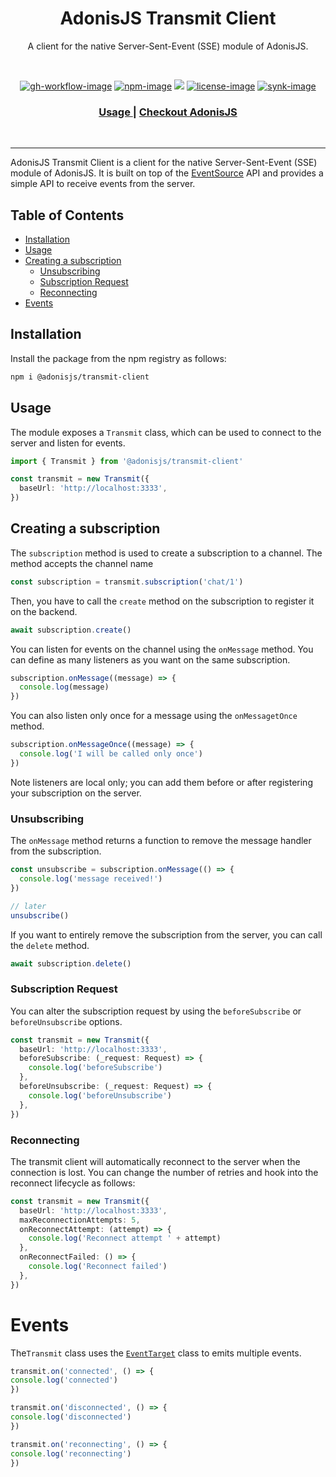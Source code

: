 <div align="center">
  <h1> AdonisJS Transmit Client</h1>
  <p>A client for the native Server-Sent-Event (SSE) module of AdonisJS.</p>
</div>

<br />

<div align="center">

[![gh-workflow-image]][gh-workflow-url] [![npm-image]][npm-url] ![][typescript-image] [![license-image]][license-url] [![synk-image]][synk-url]

</div>

<div align="center">
  <h3>
    <a href="#installation">
      Usage
    </a>
    <span> | </span>
    <a href="https://adonisjs.com">
      Checkout AdonisJS
    </a>
  </h3>
</div>

<br />

<hr />

AdonisJS Transmit Client is a client for the native Server-Sent-Event (SSE) module of AdonisJS. It is built on top of the [EventSource](https://developer.mozilla.org/en-US/docs/Web/API/EventSource) API and provides a simple API to receive events from the server.

<!-- START doctoc generated TOC please keep comment here to allow auto update -->
<!-- DON'T EDIT THIS SECTION, INSTEAD RE-RUN doctoc TO UPDATE -->
## Table of Contents

  - [Installation](#installation)
  - [Usage](#usage)
  - [Creating a subscription](#creating-a-subscription)
    - [Unsubscribing](#unsubscribing)
    - [Subscription Request](#subscription-request)
    - [Reconnecting](#reconnecting)
- [Events](#events)

<!-- END doctoc generated TOC please keep comment here to allow auto update -->

## Installation

Install the package from the npm registry as follows:

```sh
npm i @adonisjs/transmit-client
```

## Usage

The module exposes a `Transmit` class, which can be used to connect to the server and listen for events.

```ts
import { Transmit } from '@adonisjs/transmit-client'

const transmit = new Transmit({
  baseUrl: 'http://localhost:3333',
})
```

## Creating a subscription

The `subscription` method is used to create a subscription to a channel. The method accepts the channel name

```ts
const subscription = transmit.subscription('chat/1')
```

Then, you have to call the `create` method on the subscription to register it on the backend.

```ts
await subscription.create()
```

You can listen for events on the channel using the `onMessage` method. You can define as many listeners as you want on the same subscription.

```ts
subscription.onMessage((message) => {
  console.log(message)
})
```

You can also listen only once for a message using the `onMessagetOnce` method.

```ts
subscription.onMessageOnce((message) => {
  console.log('I will be called only once')
})
```

Note listeners are local only; you can add them before or after registering your subscription on the server.

### Unsubscribing

The `onMessage` method returns a function to remove the message handler from the subscription.

```ts
const unsubscribe = subscription.onMessage(() => {
  console.log('message received!')
})

// later
unsubscribe()
```

If you want to entirely remove the subscription from the server, you can call the `delete` method.

```ts
await subscription.delete()
```

### Subscription Request

You can alter the subscription request by using the `beforeSubscribe` or `beforeUnsubscribe` options.

```ts
const transmit = new Transmit({
  baseUrl: 'http://localhost:3333',
  beforeSubscribe: (_request: Request) => {
    console.log('beforeSubscribe')
  },
  beforeUnsubscribe: (_request: Request) => {
    console.log('beforeUnsubscribe')
  },
})
```

### Reconnecting

The transmit client will automatically reconnect to the server when the connection is lost. You can change the number of retries and hook into the reconnect lifecycle as follows:

```ts
const transmit = new Transmit({
  baseUrl: 'http://localhost:3333',
  maxReconnectionAttempts: 5,
  onReconnectAttempt: (attempt) => {
    console.log('Reconnect attempt ' + attempt)
  },
  onReconnectFailed: () => {
    console.log('Reconnect failed')
  },
})
```

# Events

The`Transmit` class uses the [`EventTarget`](https://developer.mozilla.org/en-US/docs/Web/API/EventTarget) class to emits multiple events.

  ```ts
transmit.on('connected', () => {
  console.log('connected')
})

transmit.on('disconnected', () => {
  console.log('disconnected')
})

transmit.on('reconnecting', () => {
  console.log('reconnecting')
})
```

[gh-workflow-image]: https://img.shields.io/github/actions/workflow/status/adonisjs/transmit-client/test?style=for-the-badge
[gh-workflow-url]: https://github.com/adonisjs/transmit-client/actions/workflows/test.yml "Github action"

[typescript-image]: https://img.shields.io/badge/Typescript-294E80.svg?style=for-the-badge&logo=typescript
[typescript-url]: "typescript"

[npm-image]: https://img.shields.io/npm/v/@adonisjs/transmit-client.svg?style=for-the-badge&logo=npm
[npm-url]: https://npmjs.org/package/@adonisjs/transmit-client 'npm'

[license-image]: https://img.shields.io/npm/l/@adonisjs/transmit-client?color=blueviolet&style=for-the-badge
[license-url]: LICENSE.md 'license'

[synk-image]: https://img.shields.io/snyk/vulnerabilities/github/adonisjs/transmit-client?label=Synk%20Vulnerabilities&style=for-the-badge
[synk-url]: https://snyk.io/test/github/adonisjs/transmit-client?targetFile=package.json "synk"
